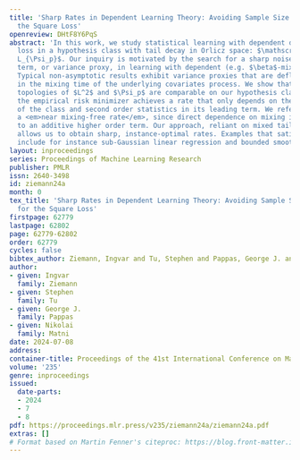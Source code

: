 ```yaml
---
title: 'Sharp Rates in Dependent Learning Theory: Avoiding Sample Size Deflation for
  the Square Loss'
openreview: DHtF8Y6PqS
abstract: 'In this work, we study statistical learning with dependent data and square
  loss in a hypothesis class with tail decay in Orlicz space: $\mathscr{F}\subset
  L_{\Psi_p}$. Our inquiry is motivated by the search for a sharp noise interaction
  term, or variance proxy, in learning with dependent (e.g. $\beta$-mixing) data.
  Typical non-asymptotic results exhibit variance proxies that are deflated <em>multiplicatively</em>
  in the mixing time of the underlying covariates process. We show that whenever the
  topologies of $L^2$ and $\Psi_p$ are comparable on our hypothesis class $\mathscr{F}$,
  the empirical risk minimizer achieves a rate that only depends on the complexity
  of the class and second order statistics in its leading term. We refer to this as
  a <em>near mixing-free rate</em>, since direct dependence on mixing is relegated
  to an additive higher order term. Our approach, reliant on mixed tail generic chaining,
  allows us to obtain sharp, instance-optimal rates. Examples that satisfy our framework
  include for instance sub-Gaussian linear regression and bounded smoothness classes.'
layout: inproceedings
series: Proceedings of Machine Learning Research
publisher: PMLR
issn: 2640-3498
id: ziemann24a
month: 0
tex_title: 'Sharp Rates in Dependent Learning Theory: Avoiding Sample Size Deflation
  for the Square Loss'
firstpage: 62779
lastpage: 62802
page: 62779-62802
order: 62779
cycles: false
bibtex_author: Ziemann, Ingvar and Tu, Stephen and Pappas, George J. and Matni, Nikolai
author:
- given: Ingvar
  family: Ziemann
- given: Stephen
  family: Tu
- given: George J.
  family: Pappas
- given: Nikolai
  family: Matni
date: 2024-07-08
address:
container-title: Proceedings of the 41st International Conference on Machine Learning
volume: '235'
genre: inproceedings
issued:
  date-parts:
  - 2024
  - 7
  - 8
pdf: https://proceedings.mlr.press/v235/ziemann24a/ziemann24a.pdf
extras: []
# Format based on Martin Fenner's citeproc: https://blog.front-matter.io/posts/citeproc-yaml-for-bibliographies/
---
```

